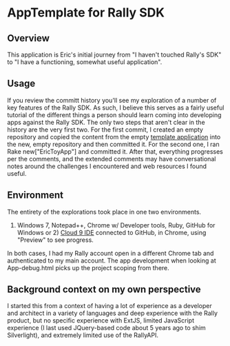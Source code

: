 AppTemplate for Rally SDK
=========================

## Overview

This application is Eric's initial journey from "I haven't touched Rally's SDK" 
to "I have a functioning, somewhat useful application".

## Usage
If you review the committ history you'll see my exploration of a number of key
features of the Rally SDK. As such, I believe this serves as a fairly useful
tutorial of the different things a person should learn coming into developing
apps against the Rally SDK. The only two steps that aren't clear in the history
are the very first two. For the first commit, I created an empty repository
and copied the content from the empty [template application](https://github.com/RallyApps/AppTemplate)
into the new, empty repository and then committed it. For the second one, I 
ran Rake new["EricToyApp"] and committed it. After that, everything progresses
per the comments, and the extended comments may have conversational notes around
the challenges I encountered and web resources I found useful.

## Environment
The entirety of the explorations took place in one two environments.
1) Windows 7, Notepad++, Chrome w/ Developer tools, Ruby, GitHub for Windows
or 2) [Cloud 9 IDE](https://c9.io/) connected to GitHub, in Chrome, using "Preview" to see progress.

In both cases, I had my Rally account open in a different Chrome tab and authenticated to my main account.
The app development when looking at App-debug.html picks up the project scoping from there.

## Background context on my own perspective
I started this from a context of having a lot of experience as a 
developer and architect in a variety of languages and deep experience with the 
Rally product, but no specific experience with ExtJS, limited JavaScript 
experience (I last used JQuery-based code about 5 years ago to shim 
Silverlight), and extremely limited use of the RallyAPI.

